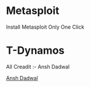 # Metasploit
Install Metasploit Only One Click

# T-Dynamos

All Creadit :- Ansh Dadwal 


<a href="https://github.com/T-Dynamos/Metasploit">Ansh Dadwal</a>
